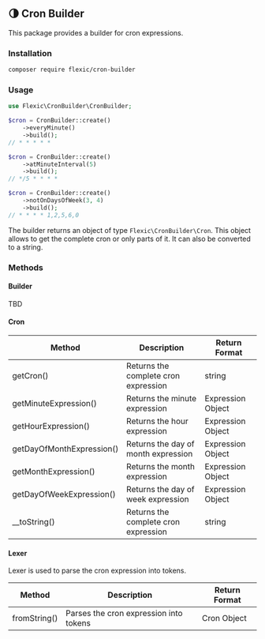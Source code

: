 🌗 Cron Builder
----------------

This package provides a builder for cron expressions.

### Installation

```bash
composer require flexic/cron-builder
```

### Usage

```php
use Flexic\CronBuilder\CronBuilder;

$cron = CronBuilder::create()
    ->everyMinute()
    ->build();
// * * * * *

$cron = CronBuilder::create()
    ->atMinuteInterval(5)
    ->build();
// */5 * * * *

$cron = CronBuilder::create()
    ->notOnDaysOfWeek(3, 4)
    ->build();
// * * * * 1,2,5,6,0
```

The builder returns an object of type `Flexic\CronBuilder\Cron`. This object allows to get the complete cron or only parts of it.
It can also be converted to a string.

### Methods

#### Builder

TBD

#### Cron

| Method                    | Description                          | Return Format     |
|---------------------------|--------------------------------------|-------------------|
| getCron()                 | Returns the complete cron expression | string            |
| getMinuteExpression()     | Returns the minute expression        | Expression Object |
| getHourExpression()       | Returns the hour expression          | Expression Object |
| getDayOfMonthExpression() | Returns the day of month expression  | Expression Object |
| getMonthExpression()      | Returns the month expression         | Expression Object |
| getDayOfWeekExpression()  | Returns the day of week expression   | Expression Object |
| __toString()              | Returns the complete cron expression | string            |

#### Lexer

Lexer is used to parse the cron expression into tokens.

| Method       | Description                            | Return Format |
|--------------|----------------------------------------|---------------|
| fromString() | Parses the cron expression into tokens | Cron Object   |